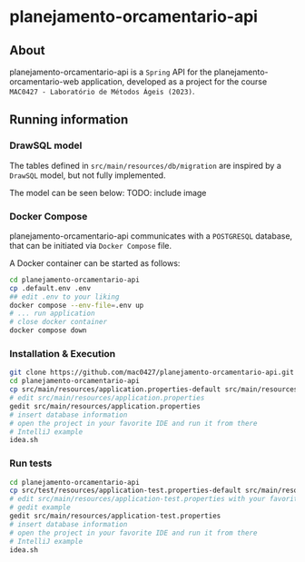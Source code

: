 # planejamento-orcamentario-api

## About

planejamento-orcamentario-api is a `Spring` API for the planejamento-orcamentario-web application, developed as a project for the course `MAC0427 - Laboratório de Métodos Ágeis (2023)`.

## Running information

### DrawSQL model

The tables defined in `src/main/resources/db/migration` are inspired by a `DrawSQL` model, but not fully implemented.

The model can be seen below:
TODO: include image

### Docker Compose

planejamento-orcamentario-api communicates with a `POSTGRESQL` database, that can be initiated via `Docker Compose` file.

A Docker container can be started as follows:

```bash
cd planejamento-orcamentario-api
cp .default.env .env
## edit .env to your liking
docker compose --env-file=.env up
# ... run application
# close docker container
docker compose down
```

### Installation & Execution

```bash
git clone https://github.com/mac0427/planejamento-orcamentario-api.git
cd planejamento-orcamentario-api
cp src/main/resources/application.properties-default src/main/resources/application.properties
# edit src/main/resources/application.properties
gedit src/main/resources/application.properties
# insert database information
# open the project in your favorite IDE and run it from there
# IntelliJ example
idea.sh
```

### Run tests
```bash
cd planejamento-orcamentario-api
cp src/test/resources/application-test.properties-default src/main/resources/application-test.properties
# edit src/main/resources/application-test.properties with your favorite editor
# gedit example
gedit src/main/resources/application-test.properties
# insert database information
# open the project in your favorite IDE and run it from there
# IntelliJ example
idea.sh
```

